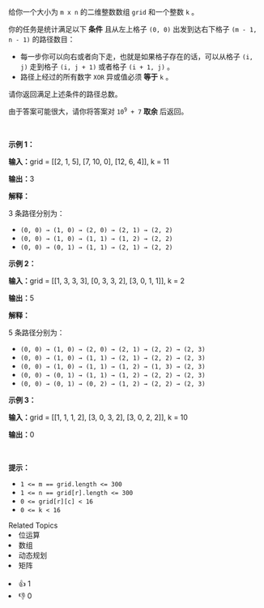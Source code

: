 <p>给你一个大小为 <code>m x n</code>&nbsp;的二维整数数组&nbsp;<code>grid</code>&nbsp;和一个整数&nbsp;<code>k</code>&nbsp;。</p>

<p>你的任务是统计满足以下 <strong>条件</strong> 且从左上格子&nbsp;<code>(0, 0)</code>&nbsp;出发到达右下格子&nbsp;<code>(m - 1, n - 1)</code>&nbsp;的路径数目：</p>

<ul> 
 <li>每一步你可以向右或者向下走，也就是如果格子存在的话，可以从格子&nbsp;<code>(i, j)</code>&nbsp;走到格子&nbsp;<code>(i, j + 1)</code>&nbsp;或者格子&nbsp;<code>(i + 1, j)</code>&nbsp;。</li> 
 <li>路径上经过的所有数字&nbsp;<code>XOR</code>&nbsp;异或值必须 <strong>等于</strong>&nbsp;<code>k</code>&nbsp;。</li> 
</ul>

<p>请你返回满足上述条件的路径总数。</p>

<p>由于答案可能很大，请你将答案对&nbsp;<code>10<sup>9</sup> + 7</code>&nbsp;<strong>取余</strong> 后返回。</p>

<p>&nbsp;</p>

<p><strong class="example">示例 1：</strong></p>

<div class="example-block"> 
 <p><span class="example-io"><b>输入：</b>grid = [[2, 1, 5], [7, 10, 0], [12, 6, 4]], k = 11</span></p> 
</div>

<p><span class="example-io"><b>输出：</b>3</span></p>

<p><b>解释：</b></p>

<p>3 条路径分别为：</p>

<ul> 
 <li><code>(0, 0) → (1, 0) → (2, 0) → (2, 1) → (2, 2)</code></li> 
 <li><code>(0, 0) → (1, 0) → (1, 1) → (1, 2) → (2, 2)</code></li> 
 <li><code>(0, 0) → (0, 1) → (1, 1) → (2, 1) → (2, 2)</code></li> 
</ul>

<p><strong class="example">示例 2：</strong></p>

<div class="example-block"> 
 <p><span class="example-io"><b>输入：</b>grid = [[1, 3, 3, 3], [0, 3, 3, 2], [3, 0, 1, 1]], k = 2</span></p> 
</div>

<p><span class="example-io"><b>输出：</b>5</span></p>

<p><b>解释：</b></p>

<p>5 条路径分别为：</p>

<ul> 
 <li><code>(0, 0) → (1, 0) → (2, 0) → (2, 1) → (2, 2) → (2, 3)</code></li> 
 <li><code>(0, 0) → (1, 0) → (1, 1) → (2, 1) → (2, 2) → (2, 3)</code></li> 
 <li><code>(0, 0) → (1, 0) → (1, 1) → (1, 2) → (1, 3) → (2, 3)</code></li> 
 <li><code>(0, 0) → (0, 1) → (1, 1) → (1, 2) → (2, 2) → (2, 3)</code></li> 
 <li><code>(0, 0) → (0, 1) → (0, 2) → (1, 2) → (2, 2) → (2, 3)</code></li> 
</ul>

<p><strong class="example">示例 3：</strong></p>

<div class="example-block"> 
 <p><span class="example-io"><b>输入：</b>grid = [[1, 1, 1, 2], [3, 0, 3, 2], [3, 0, 2, 2]], k = 10</span></p> 
</div>

<p><span class="example-io"><b>输出：</b>0</span></p>

<p>&nbsp;</p>

<p><strong>提示：</strong></p>

<ul> 
 <li><code>1 &lt;= m == grid.length &lt;= 300</code></li> 
 <li><code>1 &lt;= n == grid[r].length &lt;= 300</code></li> 
 <li><code>0 &lt;= grid[r][c] &lt; 16</code></li> 
 <li><code>0 &lt;= k &lt; 16</code></li> 
</ul>

<div><div>Related Topics</div><div><li>位运算</li><li>数组</li><li>动态规划</li><li>矩阵</li></div></div><br><div><li>👍 1</li><li>👎 0</li></div>